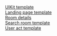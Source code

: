 <a href='./dist/uikitindex.html'>UIKit template</a>
<br>
<a href='./dist/landingindex.html'>Landing page template</a>
<br>
<a href='./dist/roomdetailsindex.html'>Room details</a>
<br>
<a href='./dist/searchroomindex.html'>Search room template</a>
<br>
<a href='./dist/useractindex.html'>User act template</a>
